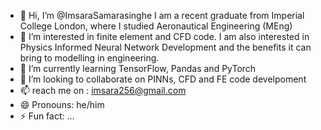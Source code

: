 - 👋 Hi, I’m @ImsaraSamarasinghe I am a recent graduate from Imperial College London, where I studied Aeronautical Engineering (MEng)
- 👀 I’m interested in finite element and CFD code. I am also interested in Physics Informed Neural Network Development and the benefits it can bring to modelling in engineering.
- 🌱 I’m currently learning TensorFlow, Pandas and PyTorch
- 💞️ I’m looking to collaborate on PINNs, CFD and FE code develpoment
- 📫 reach me on : imsara256@gmail.com
- 😄 Pronouns: he/him
- ⚡ Fun fact: ...

<!---
ImsaraSamarasinghe/ImsaraSamarasinghe is a ✨ special ✨ repository because its `README.md` (this file) appears on your GitHub profile.
You can click the Preview link to take a look at your changes.
--->
